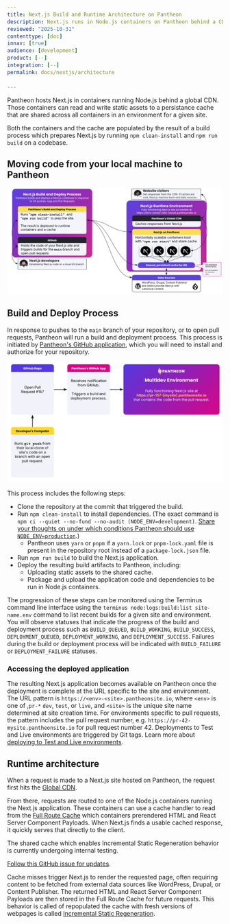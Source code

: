 ```yaml
---
title: Next.js Build and Runtime Architecture on Pantheon
description: Next.js runs in Node.js containers on Pantheon behind a CDN with static assets served from an object storage service.
reviewed: "2025-10-31"
contenttype: [doc]
innav: [true]
audience: [development]
product: [--]
integration: [--]
permalink: docs/nextjs/architecture

---
```


<Partial file="nextjs-pre-ga.md" />


Pantheon hosts Next.js in containers running Node.js behind a global CDN. Those containers can read and write static assets to a persistance cache that are shared across all containers in an environment for a given site.

Both the containers and the cache are populated by the result of a build process which prepares Next.js by running `npm clean-install` and `npm run build` on a codebase.

## Moving code from your local machine to Pantheon

<!-- This diagram comes from https://docs.google.com/presentation/d/1NesMYwF82xFEymuH3Mmi5oClZ3cXSnb9SAwwyPT1lBY/edit?slide=id.g39b80743bea_0_702#slide=id.g39b80743bea_0_702 -->

![architecture diagram](../../images/nextjs/architecture-of-nextjs-on-pantheon.png)

## Build and Deploy Process

In response to pushes to the `main` branch of your repository, or to open pull requests, Pantheon will run a build and deployment process.
This process is initiated by [Pantheon's GitHub application](/github-application), which you will need to install and authorize for your repository.

<!--- This image is pulled from this deck: https://docs.google.com/presentation/d/17k15auDrnpq2LdRC4P35dN5yJ4pOkPY62M7drBDkTCc/edit?slide=id.g39e43c7cf0e_0_15#slide=id.g39e43c7cf0e_0_15 --->
![architecture diagram](../../images/nextjs/github-app--nextjs-version.png)


This process includes the following steps:
  * Clone the repository at the commit that triggered the build.
  * Run `npm clean-install` to install dependencies. (The exact command is `npm ci --quiet --no-fund --no-audit (NODE_ENV=development)`. [Share your thoughts on under which conditions Pantheon should use `NODE_ENV=production`](https://github.com/pantheon-systems/documentation/issues/9730).)
    * Pantheon uses `yarn` or `pnpm` if a `yarn.lock` or `pnpm-lock.yaml` file is present in the repository root instead of a `package-lock.json` file.
  * Run `npm run build` to build the Next.js application.
  * Deploy the resulting build artifacts to Pantheon, including:
    * Uploading static assets to the shared cache.
    * Package and upload the application code and dependencies to be run in Node.js containers.

The progression of these steps can be monitored using the Terminus command line interface using the `terminus node:logs:build:list site-name.env` command to list recent builds for a given site and environment.
You will observe statuses that indicate the progress of the build and deployment process such as `BUILD_QUEUED`, `BUILD_WORKING`, `BUILD_SUCCESS`, `DEPLOYMENT_QUEUED`, `DEPLOYMENT_WORKING`, and `DEPLOYMENT_SUCCESS`.
Failures during the build or deployment process will be indicated with `BUILD_FAILURE` or `DEPLOYMENT_FAILURE` statuses.

### Accessing the deployed application

The resulting Next.js application becomes available on Pantheon once the deployment is complete at the URL specific to the site and environment.
The URL pattern is `https://<env>-<site>.pantheonsite.io`, where `<env>` is one of ,`pr-*` `dev`, `test`, or `live`, and `<site>` is the unique site name determined at site creation time.
For environments specific to pull requests, the pattern includes the pull request number, e.g. `https://pr-42-mysite.pantheonsite.io` for pull request number 42.
Deployments to Test and Live environments are triggered by Git tags. Learn more about [deploying to Test and Live environments](/nextjs/test-and-live-env).

## Runtime architecture

When a request is made to a Next.js site hosted on Pantheon, the request first hits the [Global CDN](/guides/global-cdn).

From there, requests are routed to one of the Node.js containers running the Next.js application.
These containers can use a cache handler to read from the [Full Route Cache](https://nextjs.org/docs/app/guides/caching#2-nextjs-caching-on-the-server-full-route-cache) which containers prerendered HTML and React Server Component Payloads.
When Next.js finds a usable cached response, it quickly serves that directly to the client.

<Alert title="Cache handler not yet available to customer sites" type="info" >

The shared cache which enables Incremental Static Regeneration behavior is currently undergoing internal testing.

[Follow this GitHub issue for updates](https://github.com/pantheon-systems/documentation/issues/9727).

</Alert>

Cache misses trigger Next.js to render the requested page, often requiring content to be fetched from external data sources like WordPress, Drupal, or Content Publisher.
The returned HTML and React Server Component Payloads are then stored in the Full Route Cache for future requests.
This behavior is called of repopulated the cache with fresh versions of webpages is called [Incremental Static Regeneration](https://nextjs.org/docs/pages/guides/incremental-static-regeneration).
